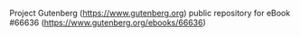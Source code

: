 Project Gutenberg (https://www.gutenberg.org) public repository for
eBook #66636 (https://www.gutenberg.org/ebooks/66636)
